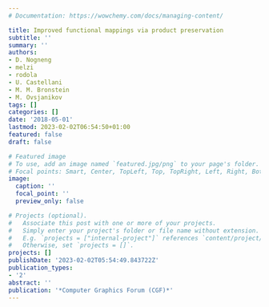 ```yaml
---
# Documentation: https://wowchemy.com/docs/managing-content/

title: Improved functional mappings via product preservation
subtitle: ''
summary: ''
authors:
- D. Nogneng
- melzi
- rodola
- U. Castellani
- M. M. Bronstein
- M. Ovsjanikov
tags: []
categories: []
date: '2018-05-01'
lastmod: 2023-02-02T06:54:50+01:00
featured: false
draft: false

# Featured image
# To use, add an image named `featured.jpg/png` to your page's folder.
# Focal points: Smart, Center, TopLeft, Top, TopRight, Left, Right, BottomLeft, Bottom, BottomRight.
image:
  caption: ''
  focal_point: ''
  preview_only: false

# Projects (optional).
#   Associate this post with one or more of your projects.
#   Simply enter your project's folder or file name without extension.
#   E.g. `projects = ["internal-project"]` references `content/project/deep-learning/index.md`.
#   Otherwise, set `projects = []`.
projects: []
publishDate: '2023-02-02T05:54:49.843722Z'
publication_types:
- '2'
abstract: ''
publication: '*Computer Graphics Forum (CGF)*'
---
```

